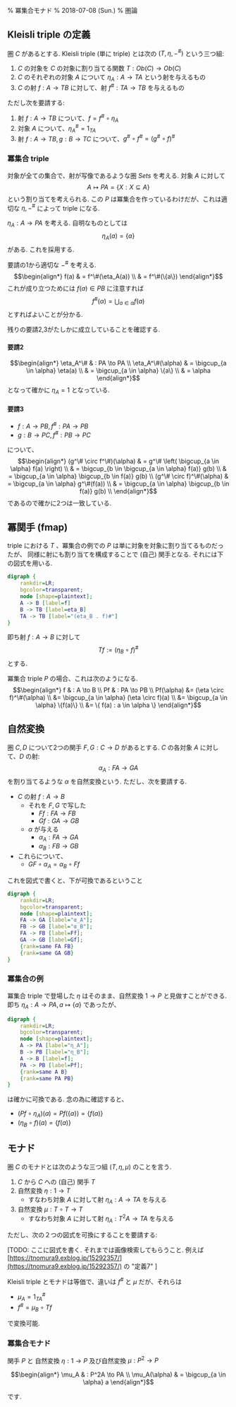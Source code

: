 % 冪集合モナド
% 2018-07-08 (Sun.)
% 圏論

## Kleisli triple の定義

圏 $C$ があるとする.
Kleisli triple (単に triple) とは次の $(T,\eta,-^{\#})$ という三つ組:

1. $C$ の対象を $C$ の対象に割り当てる関数 $T: Ob(C) \to Ob(C)$
1. $C$ のそれぞれの対象 $A$ について $\eta_A : A \to TA$ という射を与えるもの
1. $C$ の射 $f : A \to TB$ に対して、射 $f^{\#} : TA \to TB$ を与えるもの

ただし次を要請する:

1. 射 $f : A \to TB$ について、$f = f^\# \circ \eta_A$
1. 対象 $A$ について、$\eta_A^\# = 1_{TA}$
1. 射 $f: A \to TB, g: B \to TC$ について、$g^\# \circ f^\# = (g^\# \circ f)^\#$

### 冪集合 triple

対象が全ての集合で、射が写像であるような圏 $Sets$ を考える.
対象 $A$ に対して
$$A \mapsto PA=\{X : X \subseteq A\}$$
という割り当てを考えられる.
この $P$ は冪集合を作っているわけだが、これは適切な $\eta, -^{\#}$ によって triple になる.

$\eta_A : A \to PA$ を考える.
自明なものとしては
$$\eta_A (a) = \{a\}$$
がある. これを採用する.

要請の1から適切な $-^{\#}$ を考える.
$$\begin{align*}
f(a) & = f^\#(\eta_A(a)) \\
     & = f^\#(\{a\})
\end{align*}$$
これが成り立つためには $f(a) \in PB$ に注意すれば
$$f^\#(\alpha) = \bigcup_{a \in \alpha} f(a)$$
とすればよいことが分かる.

残りの要請2,3がたしかに成立していることを確認する.

#### 要請2

$$\begin{align*}
\eta_A^\# & : PA \to PA \\
\eta_A^\#(\alpha)
& = \bigcup_{a \in \alpha} \eta(a) \\
& = \bigcup_{a \in \alpha} \{a\} \\
& = \alpha
\end{align*}$$
となって確かに $\eta_A=1$ となっている.

#### 要請3

- $f: A \to PB, f^\#: PA \to PB$
- $g: B \to PC, f^\#: PB \to PC$

について、
$$\begin{align*}
(g^\# \circ f^\#)(\alpha)
& = g^\# \left( \bigcup_{a \in \alpha} f(a) \right) \\
& = \bigcup_{b \in \bigcup_{a \in \alpha} f(a)} g(b) \\
& = \bigcup_{a \in \alpha} \bigcup_{b \in f(a)} g(b) \\
(g^\# \circ f)^\#(\alpha)
& = \bigcup_{a \in \alpha} g^\#(f(a)) \\
& = \bigcup_{a \in \alpha} \bigcup_{b \in f(a)} g(b) \\
\end{align*}$$
であるので確かに2つは一致している.

## 冪関手 (fmap)

triple における $T$ 、冪集合の例での $P$ は単に対象を対象に割り当てるものだったが、
同様に射にも割り当てを構成することで (自己) 関手となる.
それには下の図式を用いる.

```dot
digraph {
    rankdir=LR;
    bgcolor=transparent;
    node [shape=plaintext];
    A -> B [label=f]
    B -> TB [label=eta_B]
    TA -> TB [label="(eta_B . f)#"]
}
```

即ち射 $f: A \to B$ に対して
$$Tf := (\eta_B \circ f)^\#$$
とする.

冪集合 triple $P$ の場合、これは次のようになる.
$$\begin{align*}
f & : A \to B \\
Pf & : PA \to PB \\
Pf(\alpha)
&= (\eta \circ f)^\#(\alpha) \\
&= \bigcup_{a \in \alpha} (\eta \circ f)(a) \\
&= \bigcup_{a \in \alpha} \{f(a)\} \\
&= \{ f(a) : a \in \alpha \}
\end{align*}$$

## 自然変換

圏 $C,D$ について2つの関手 $F,G : C\to D$ があるとする.
$C$ の各対象 $A$ に対して、$D$ の射:
$$\alpha_A : FA \to GA$$
を割り当てるような $\alpha$ を自然変換という.
ただし、次を要請する.

- $C$ の射 $f: A \to B$
    - それを $F, G$ で写した
        - $Ff: FA \to FB$
        - $Gf: GA \to GB$
    - $\alpha$ が与える
        - $\alpha_A : FA \to GA$
        - $\alpha_B : FB \to GB$
- これらについて、
    - $GF \circ \alpha_A = \alpha_B \circ Ff$

これを図式で書くと、下が可換であるということ

```dot
digraph {
    rankdir=LR;
    bgcolor=transparent;
    node [shape=plaintext];
    FA -> GA [label="α_A"];
    FB -> GB [label="α_B"];
    FA -> FB [label=Ff];
    GA -> GB [label=Gf];
    {rank=same FA FB}
    {rank=same GA GB}
}
```

### 冪集合の例

冪集合 triple で登場した $\eta$ はそのまま、自然変換 $1 \to P$ と見做すことができる.
即ち $\eta_A : A \to PA, a \mapsto \{a\}$ であったが、

```dot
digraph {
    rankdir=LR;
    bgcolor=transparent;
    node [shape=plaintext];
    A -> PA [label="η_A"];
    B -> PB [label="η_B"];
    A -> B [label=f];
    PA -> PB [label=Pf];
    {rank=same A B}
    {rank=same PA PB}
}
```

は確かに可換である.
念の為に確認すると、

- $(Pf \circ \eta_A)(a) = Pf(\{a\}) = \{f(a)\}$
- $(\eta_B \circ f)(a) = \{f(a)\}$

## モナド

圏 $C$ のモナドとは次のような三つ組 $(T,\eta,\mu)$ のことを言う.

1. $C$ から $C$ への (自己) 関手 $T$
1. 自然変換 $\eta: 1 \to T$
    - すなわち対象 $A$ に対して射 $\eta_A : A \to TA$ を与える
1. 自然変換 $\mu: T \circ T \to T$
    - すなわち対象 $A$ に対して射 $\eta_A : T^2A \to TA$ を与える

ただし、次の２つの図式を可換にすることを要請する:

[TODO: ここに図式を書く. それまでは画像検索してもらうこと.
例えば [https://tnomura9.exblog.jp/15292357/](https://tnomura9.exblog.jp/15292357/) の "定義7" ]

Kleisli triple とモナドは等価で、違いは $f^\#$ と $\mu$ だが、それらは

- $\mu_A = 1_{TA}^\#$
- $f^\# = \mu_B \circ Tf$

で変換可能.

### 冪集合モナド

関手 $P$ と
自然変換 $\eta : 1 \to P$ 及び自然変換 $\mu : P^2 \to P$

$$\begin{align*}
\mu_A & : P^2A \to PA \\
\mu_A(\alpha) & = \bigcup_{a \in \alpha} a
\end{align*}$$

です.
